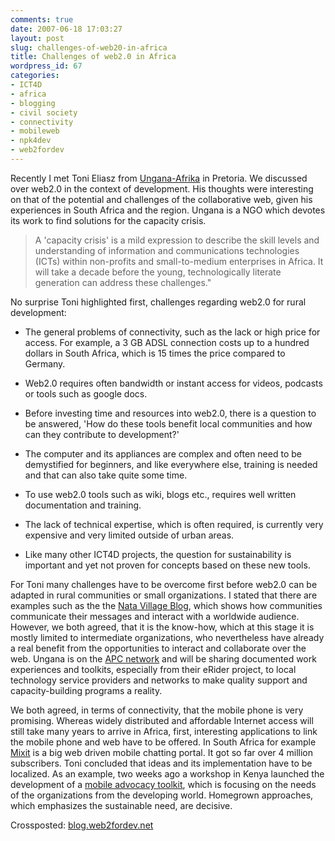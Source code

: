 ```yaml
---
comments: true
date: 2007-06-18 17:03:27
layout: post
slug: challenges-of-web20-in-africa
title: Challenges of web2.0 in Africa
wordpress_id: 67
categories:
- ICT4D
- africa
- blogging
- civil society
- connectivity
- mobileweb
- npk4dev
- web2fordev
---
```


Recently I met Toni Eliasz from [Ungana-Afrika](http://www.ungana-afrika.org) in Pretoria. We discussed over web2.0 in the context of development. His thoughts were interesting on that of the potential and challenges of the collaborative web, given his experiences in South Africa and the region. Ungana is a NGO which devotes its work to find solutions for the capacity crisis.


> A 'capacity crisis' is a mild expression to describe the skill levels and understanding of information and communications technologies (ICTs) within non-profits and small-to-medium enterprises in Africa. It will take a decade before the young, technologically literate generation can address these challenges."


No surprise Toni highlighted first, challenges regarding web2.0 for rural development:



	
  * The general problems of connectivity, such as the lack or high price for access. For example, a 3 GB ADSL connection costs up to a hundred dollars in South Africa, which is 15 times the price compared to Germany.

	
  * Web2.0 requires often bandwidth or instant access for videos, podcasts or tools such as google docs.

	
  * Before investing time and resources into web2.0, there is a question to be answered, 'How do these tools benefit local communities and how can they contribute to development?'

	
  * The computer and its appliances are complex and often need to be demystified for beginners, and like everywhere else, training is needed and that can also take quite some time.

	
  * To use web2.0 tools such as wiki, blogs etc., requires well written documentation and training.

	
  * The lack of technical expertise, which is often required, is currently very expensive and very limited outside of urban areas.

	
  * Like many other ICT4D projects, the question for sustainability is important and yet not proven for concepts based on these new tools.


For Toni many challenges have to be overcome first before web2.0 can be adapted in rural communities or small organizations. I stated that there are examples such as the the [Nata Village Blog](http://natavillage.typepad.com/), which shows how communities communicate their messages and interact with a worldwide audience. However, we both agreed, that it is the know-how, which at this stage it is mostly limited to intermediate organizations, who nevertheless have already a real benefit from the opportunities to interact and collaborate over the web. Ungana is on the [APC network](http://www.apc.org/) and will be sharing documented work experiences and toolkits, especially from their eRider project, to local technology service providers and networks to make quality support and capacity-building programs a reality.

We both agreed, in terms of connectivity, that the mobile phone is very promising. Whereas widely distributed and affordable Internet access will still take many years to arrive in Africa, first, interesting applications to link the mobile phone and web have to be offered. In South Africa for example [Mixit](http://www.africansignals.com/2007/05/25/a-talk-with-mxit-director-darryn-foster/) is a big web driven mobile chatting portal. It got so far over 4 million subscribers. Toni concluded that ideas and its implementation have to be localized. As an example, two weeks ago a workshop in Kenya launched the development of a [mobile advocacy toolkit](http://www.tacticaltech.org), which is focusing on the needs of the organizations from the developing world. Homegrown approaches, which emphasizes the
sustainable need, are decisive.

Crossposted: [blog.web2fordev.net](http://blog.web2fordev.net)
